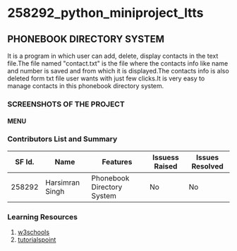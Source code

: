 # 258292_python_miniproject_ltts

## PHONEBOOK DIRECTORY SYSTEM

It is a program in which user can add, delete, display contacts in the text file.The file named "contact.txt" is the file where the contacts info like name and number is saved and from which it is displayed.The contacts info is also deleted form txt file user wants with just few clicks.It is very easy to manage contacts in this phonebook directory system.

### SCREENSHOTS OF THE PROJECT
#### MENU


### Contributors List and Summary

SF Id. |  Name   |    Features    | Issuess Raised |Issues Resolved|
-------|---------|----------------|----------------|---------------|
258292 | Harsimran Singh | Phonebook Directory System   | No     | No   |    



### Learning Resources
1. [w3schools](https://www.w3schools.com/python/)
2. [tutorialspoint](https://www.tutorialspoint.com/python/index.htm)